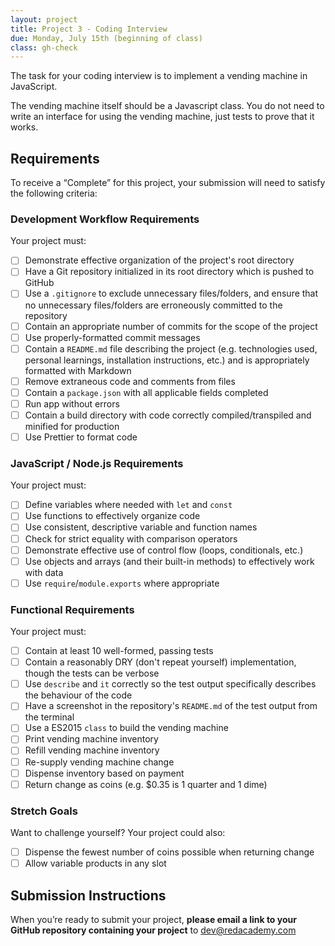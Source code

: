 ```yaml
---
layout: project
title: Project 3 - Coding Interview
due: Monday, July 15th (beginning of class)
class: gh-check
---
```


The task for your coding interview is to implement a vending machine in JavaScript.

The vending machine itself should be a Javascript class. You do not need to write an interface for using the vending machine, just tests to prove that it works.

## Requirements

To receive a “Complete” for this project, your submission will need to satisfy the following criteria:

### Development Workflow Requirements

Your project must:

- [ ] Demonstrate effective organization of the project's root directory
- [ ] Have a Git repository initialized in its root directory which is pushed to GitHub
- [ ] Use a `.gitignore` to exclude unnecessary files/folders, and ensure that no unnecessary files/folders are erroneously committed to the repository
- [ ] Contain an appropriate number of commits for the scope of the project
- [ ] Use properly-formatted commit messages
- [ ] Contain a `README.md` file describing the project (e.g. technologies used, personal learnings, installation instructions, etc.) and is appropriately formatted with Markdown
- [ ] Remove extraneous code and comments from files
- [ ] Contain a `package.json` with all applicable fields completed
- [ ] Run app without errors
- [ ] Contain a build directory with code correctly compiled/transpiled and minified for production
- [ ] Use Prettier to format code

### JavaScript / Node.js Requirements

Your project must:

- [ ] Define variables where needed with `let` and `const`
- [ ] Use functions to effectively organize code
- [ ] Use consistent, descriptive variable and function names
- [ ] Check for strict equality with comparison operators
- [ ] Demonstrate effective use of control flow (loops, conditionals, etc.)
- [ ] Use objects and arrays (and their built-in methods) to effectively work with data
- [ ] Use `require`/`module.exports` where appropriate

### Functional Requirements

Your project must:

- [ ] Contain at least 10 well-formed, passing tests
- [ ] Contain a reasonably DRY (don't repeat yourself) implementation, though the tests can be verbose
- [ ] Use `describe` and `it` correctly so the test output specifically describes the behaviour of the code
- [ ] Have a screenshot in the repository's `README.md` of the test output from the terminal
- [ ] Use a ES2015 `class` to build the vending machine
- [ ] Print vending machine inventory
- [ ] Refill vending machine inventory
- [ ] Re-supply vending machine change
- [ ] Dispense inventory based on payment
- [ ] Return change as coins (e.g. \$0.35 is 1 quarter and 1 dime)

### Stretch Goals

Want to challenge yourself? Your project could also:

- [ ] Dispense the fewest number of coins possible when returning change
- [ ] Allow variable products in any slot

## Submission Instructions

When you’re ready to submit your project, **please email a link to your GitHub repository containing your project** to dev@redacademy.com
